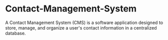 # Contact-Management-System
A Contact Management System (CMS) is a software application designed to store, manage, and organize a user's contact information in a centralized database.
